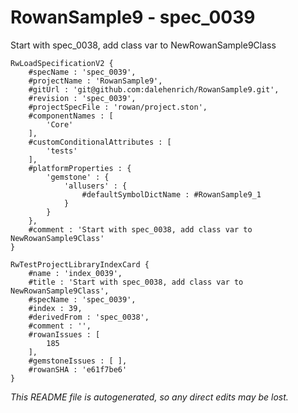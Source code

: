 # RowanSample9 - spec_0039
Start with spec_0038, add class var to NewRowanSample9Class
```
RwLoadSpecificationV2 {
	#specName : 'spec_0039',
	#projectName : 'RowanSample9',
	#gitUrl : 'git@github.com:dalehenrich/RowanSample9.git',
	#revision : 'spec_0039',
	#projectSpecFile : 'rowan/project.ston',
	#componentNames : [
		'Core'
	],
	#customConditionalAttributes : [
		'tests'
	],
	#platformProperties : {
		'gemstone' : {
			'allusers' : {
				#defaultSymbolDictName : #RowanSample9_1
			}
		}
	},
	#comment : 'Start with spec_0038, add class var to NewRowanSample9Class'
}

RwTestProjectLibraryIndexCard {
	#name : 'index_0039',
	#title : 'Start with spec_0038, add class var to NewRowanSample9Class',
	#specName : 'spec_0039',
	#index : 39,
	#derivedFrom : 'spec_0038',
	#comment : '',
	#rowanIssues : [
		185
	],
	#gemstoneIssues : [ ],
	#rowanSHA : 'e61f7be6'
}
```

*This README file is autogenerated, so any direct edits may be lost.*
